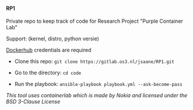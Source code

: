 #### RP1
Private repo to keep track of code for Research Project "Purple Container Lab"

Support: 
(kernel, distro, python versie)

[Dockerhub](https://hub.docker.com/) credentials are required

- Clone this repo:
```git clone https://gitlab.os3.nl/jsaane/RP1.git```

- Go to the directory:
```cd code```

- Run the playbook:
```ansible-playbook playbook.yml --ask-become-pass```


*This tool uses containerlab which is made by Nokia and licensed under the BSD 3-Clause License*
